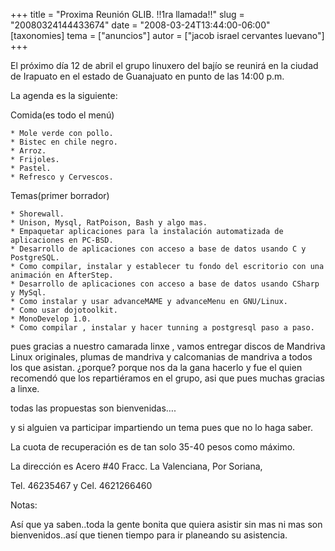 +++
title = "Proxima Reunión GLIB. !!1ra llamada!!"
slug = "20080324144433674"
date = "2008-03-24T13:44:00-06:00"
[taxonomies]
tema = ["anuncios"]
autor = ["jacob israel cervantes luevano"]
+++

El próximo día 12 de abril el grupo linuxero del bajío se reunirá en la
ciudad de Irapuato en el estado de Guanajuato en punto de las 14:00 p.m.

La agenda es la siguiente:

Comida(es todo el menú)

    * Mole verde con pollo.
    * Bistec en chile negro.
    * Arroz.
    * Frijoles.
    * Pastel.
    * Refresco y Cervescos.

Temas(primer borrador)

    * Shorewall.
    * Unison, Mysql, RatPoison, Bash y algo mas.
    * Empaquetar aplicaciones para la instalación automatizada de aplicaciones en PC-BSD.
    * Desarrollo de aplicaciones con acceso a base de datos usando C y PostgreSQL.
    * Como compilar, instalar y establecer tu fondo del escritorio con una animación en AfterStep.
    * Desarrollo de aplicaciones con acceso a base de datos usando CSharp y MySql.
    * Como instalar y usar advanceMAME y advanceMenu en GNU/Linux.
    * Como usar dojotoolkit.
    * MonoDevelop 1.0.
    * Como compilar , instalar y hacer tunning a postgresql paso a paso.

pues gracias a nuestro camarada linxe , vamos entregar discos de
Mandriva Linux originales, plumas de mandriva y calcomanias de mandriva
a todos los que asistan. ¿porque? porque nos da la gana hacerlo y fue el
quien recomendó que los repartiéramos en el grupo, asi que pues muchas
gracias a linxe.

todas las propuestas son bienvenidas….

<!-- more -->
y si alguien va participar impartiendo un tema pues que no lo haga
saber.

La cuota de recuperación es de tan solo 35-40 pesos como máximo.

La dirección es Acero #40 Fracc. La Valenciana, Por Soriana,

Tel. 46235467 y Cel. 4621266460

Notas:

Así que ya saben..toda la gente bonita que quiera asistir sin mas ni mas
son bienvenidos..así que tienen tiempo para ir planeando su asistencia.
